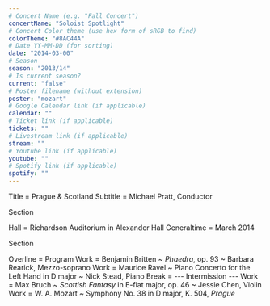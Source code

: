 ```yaml
---
# Concert Name (e.g. "Fall Concert")
concertName: "Soloist Spotlight"
# Concert Color theme (use hex form of sRGB to find)
colorTheme: "#8AC44A"
# Date YY-MM-DD (for sorting)
date: "2014-03-00"
# Season
season: "2013/14"
# Is current season?
current: "false"
# Poster filename (without extension)
poster: "mozart"
# Google Calendar link (if applicable)
calendar: ""
# Ticket link (if applicable)
tickets: ""
# Livestream link (if applicable)
stream: ""
# Youtube link (if applicable)
youtube: ""
# Spotify link (if applicable)
spotify: ""
---
```

Title = Prague & Scotland
Subtitle = Michael Pratt, Conductor

Section

Hall = Richardson Auditorium in Alexander Hall
Generaltime = March 2014

Section

Overline = Program
Work = Benjamin Britten ~ *Phaedra*, op. 93 ~ Barbara Rearick, Mezzo-soprano
Work = Maurice Ravel ~ Piano Concerto for the Left Hand in D major ~ Nick Stead, Piano
Break = --- Intermission ---
Work = Max Bruch ~ *Scottish Fantasy* in E-flat major, op. 46 ~ Jessie Chen, Violin
Work = W. A. Mozart ~ Symphony No. 38 in D major, K. 504, *Prague*
